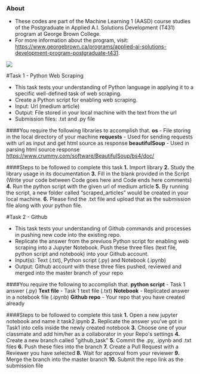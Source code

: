 ### About

- These codes are part of the Machine Learning 1 (AASD) course studies of the Postgraduate in Applied A.I. Solutions Development (T431) program at George Brown College.
- For more information about the program, visit: https://www.georgebrown.ca/programs/applied-ai-solutions-development-program-postgraduate-t431.
  
![](https://www.georgebrown.ca/themes/custom/de_theme/logo.svg)

#Task 1 - Python Web Scraping

- This task tests your understanding of Python language in applying it to a specific well-defined task of web scraping.
- Create a Python script for enabling web scraping.
- Input: Url (medium article)
- Output: File stored in your local machine with the text from the url
- Submission files: .txt and .py file

####You require the following libraries to accomplish that.
**os** - File storing in the local directory of your machine
**requests** - Used for sending requests with url as input and get html source as response
**beautifulSoup** - Used in parsing html source response https://www.crummy.com/software/BeautifulSoup/bs4/doc/

####Steps to be followed to complete this task
**1.** Import library
**2.** Study the library usage in its documentation
**3.** Fill in the blank provided in the Script (Write your code between Code goes here and Code ends here comments)
**4.** Run the python script with the given url of medium article
**5.** By running the script, a new folder called “scraped_articles” would be created in your local machine.
**6.** Please find the .txt file and upload that as the submission file along with your python file.

#Task 2 - Github
- This task tests your understanding of Github commands and processes in pushing new code into the existing repo.
- Replicate the answer from the previuos Python script for enabling web scraping into a Jupyter Notebook. Push these three files (text file, python script and notebook) into your Github account.
- Input(s): Text (.txt), Python script (.py) and Notebook (.ipynb)
- Output: Github account with these three files pushed, reviewed and merged into the master branch of your repo

####You require the following to accomplish that.
**python script** - Task 1 answer (.py)
**Text file** - Task 1 text file (.txt)
**Notebook** - Replicated answer in a notebook file (.ipynb)
**Github repo** - Your repo that you have created already

####Steps to be followed to complete this task
**1.** Open a new jupyter notebook and name it task2.ipynb
**2.** Replicate the answer you’ve got in Task1 into cells inside the newly created notebook
**3.** Choose one of your classmate and add him/her as a collaborator in your Repo's settings
**4.** Create a new branch called "github_task"
**5.** Commit the .py, .ipynb and .txt files
**6.** Push these files into the branch
**7.** Create a Pull Request with a Reviewer you have selected
**8.** Wait for approval from your reviewer
**9.** Merge the branch into the master branch
**10.** Submit the repo link as the submission file
